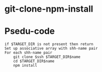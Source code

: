 # git-clone-npm-install

# Psedu-code

```
if $TARGET_DIR is not present then return
Set up associative array with shh-name pair
For each shh-name pair
	git clone $ssh $TARGET_DIR$name
	cd $TARGET_DIR$name
	npm install
```